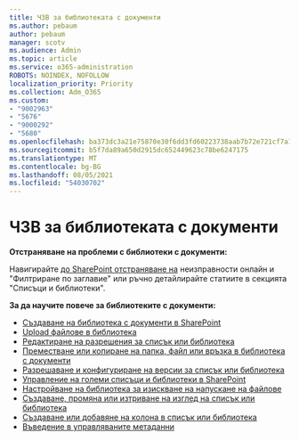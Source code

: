 ```yaml
---
title: ЧЗВ за библиотеката с документи
ms.author: pebaum
author: pebaum
manager: scotv
ms.audience: Admin
ms.topic: article
ms.service: o365-administration
ROBOTS: NOINDEX, NOFOLLOW
localization_priority: Priority
ms.collection: Adm_O365
ms.custom:
- "9002963"
- "5676"
- "9000292"
- "5680"
ms.openlocfilehash: ba373dc3a21e75870e30f6dd3fd60223738aab7b72e721cf7a1067aa69d829ea
ms.sourcegitcommit: b5f7da89a650d2915dc652449623c78be6247175
ms.translationtype: MT
ms.contentlocale: bg-BG
ms.lasthandoff: 08/05/2021
ms.locfileid: "54030702"
---
```

# <a name="document-library-faq"></a>ЧЗВ за библиотеката с документи

**Отстраняване на проблеми с библиотеки с документи:**

Навигирайте [до SharePoint отстраняване на](https://docs.microsoft.com/sharepoint/troubleshoot/online) неизправности онлайн и "Филтриране по заглавие" или ръчно детайлирайте статиите в секцията "Списъци и библиотеки".

**За да научите повече за библиотеките с документи:**

- [Създаване на библиотека с документи в SharePoint](https://support.office.com/article/Create-a-document-library-in-SharePoint-306728fe-0325-4b28-b60d-f902e1d75939)
- [Upload файлове в библиотека](https://support.office.com/article/upload-files-to-a-library-da549fb1-1fcb-4167-87d0-4693e93cb7a0)
- [Редактиране на разрешения за списък или библиотека](https://support.office.com/article/customize-permissions-for-a-sharepoint-list-or-library-02d770f3-59eb-4910-a608-5f84cc297782)
- [Преместване или копиране на папка, файл или връзка в библиотека с документи](https://support.office.com/article/move-or-copy-files-in-sharepoint-00e2f483-4df3-46be-a861-1f5f0c1a87bc)
- [Разрешаване и конфигуриране на версии за списък или библиотека](https://support.office.com/article/enable-and-configure-versioning-for-a-list-or-library-1555d642-23ee-446a-990a-bcab618c7a37)
- [Управление на големи списъци и библиотеки в SharePoint](https://support.office.com/article/manage-large-lists-and-libraries-in-sharepoint-b8588dae-9387-48c2-9248-c24122f07c59)
- [Настройване на библиотека за изискване на напускане на файлове](https://support.microsoft.com/en-us/office/set-up-a-library-to-require-check-out-of-files-0c73792b-f727-4e19-a1f9-3173899e695b)
- [Създаване, промяна или изтриване на изглед на списък или библиотека](https://support.office.com/article/create-change-or-delete-a-view-of-a-list-or-library-27ae65b8-bc5b-4949-b29b-4ee87144a9c9)
- [Създаване или добавяне на колона в списък или библиотека](https://support.microsoft.com/en-us/office/create-a-column-in-a-sharepoint-list-or-library-2b0361ae-1bd3-41a3-8329-269e5f81cfa2)
- [Въведение в управляваните метаданни](https://docs.microsoft.com/sharepoint/managed-metadata)
